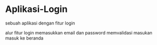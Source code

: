 # Aplikasi-Login
sebuah aplikasi dengan fitur login

alur fitur login
memasukkan email dan password
memvalidasi masukan
masuk ke beranda
